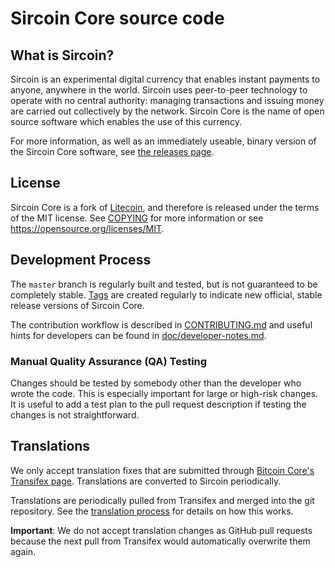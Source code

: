 Sircoin Core source code
=====================================


What is Sircoin?
----------------

Sircoin is an experimental digital currency that enables instant payments to
anyone, anywhere in the world. Sircoin uses peer-to-peer technology to operate
with no central authority: managing transactions and issuing money are carried
out collectively by the network. Sircoin Core is the name of open source
software which enables the use of this currency.

For more information, as well as an immediately useable, binary version of
the Sircoin Core software, see [the releases page](https://github.com/sys-256/sircoin/releases).

License
-------

Sircoin Core is a fork of [Litecoin](https://github.com/litecoin-project/litecoin), and therefore is released under the terms of the MIT license. See [COPYING](COPYING) for more
information or see https://opensource.org/licenses/MIT.

Development Process
-------------------

The `master` branch is regularly built and tested, but is not guaranteed to be
completely stable. [Tags](https://github.com/sys-256/sircoin/tags) are created
regularly to indicate new official, stable release versions of Sircoin Core.

The contribution workflow is described in [CONTRIBUTING.md](CONTRIBUTING.md)
and useful hints for developers can be found in [doc/developer-notes.md](doc/developer-notes.md).

### Manual Quality Assurance (QA) Testing

Changes should be tested by somebody other than the developer who wrote the
code. This is especially important for large or high-risk changes. It is useful
to add a test plan to the pull request description if testing the changes is
not straightforward.

Translations
------------

We only accept translation fixes that are submitted through [Bitcoin Core's Transifex page](https://www.transifex.com/projects/p/bitcoin/).
Translations are converted to Sircoin periodically.

Translations are periodically pulled from Transifex and merged into the git repository. See the
[translation process](doc/translation_process.md) for details on how this works.

**Important**: We do not accept translation changes as GitHub pull requests because the next
pull from Transifex would automatically overwrite them again.
